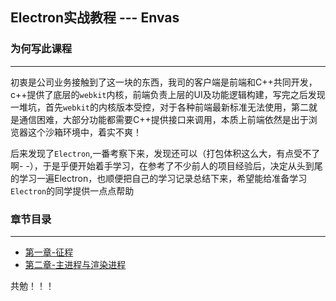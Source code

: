 ## Electron实战教程 --- Envas

### 为何写此课程
---
初衷是公司业务接触到了这一块的东西，我司的客户端是前端和C++共同开发，c++提供了底层的`webkit`内核，前端负责上层的UI及功能逻辑构建，写完之后发现一堆坑，首先`webkit`的内核版本受控，对于各种前端最新标准无法使用，第二就是通信困难，大部分功能都需要C++提供接口来调用，本质上前端依然是出于浏览器这个沙箱环境中，着实不爽！


后来发现了`Electron`,一番考察下来，发现还可以（打包体积这么大，有点受不了啊-  -），于是乎便开始着手学习，在参考了不少前人的项目经验后，决定从头到尾的学习一遍Electron，也顺便把自己的学习记录总结下来，希望能给准备学习`Electron`的同学提供一点点帮助

### 章节目录
---
- [第一章-征程](https://github.com/luojinxu520/electron-lessons/tree/master/lessons0)  
- [第二章-主进程与渲染进程](https://github.com/luojinxu520/electron-lessons/tree/master/lessons1)  


共勉！！！

